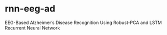 # rnn-eeg-ad
EEG-Based Alzheimer’s Disease Recognition Using Robust-PCA and LSTM Recurrent Neural Network
